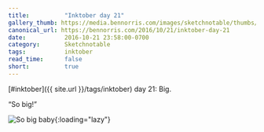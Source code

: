 ```yaml
---
title:          "Inktober day 21"
gallery_thumb: https://media.bennorris.com/images/sketchnotable/thumbs/inktober-day-21.jpg
canonical_url: https://bennorris.com/2016/10/21/inktober-day-21
date:           2016-10-21 23:58:00-0700
category:       Sketchnotable
tags:           inktober
read_time:      false
short:          true
---
```

[#inktober]({{ site.url }}/tags/inktober) day 21: Big.

“So big!”

![So big baby](https://media.bennorris.com/images/sketchnotable/inktober-2016/inktober-day-21.jpg){:loading="lazy"}
